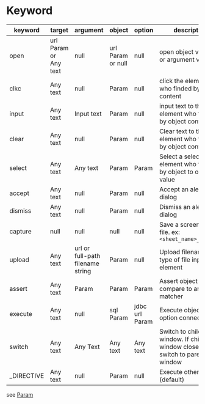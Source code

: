 Keyword
====

| keyword    | target                | argument                         | object            | option         | description                                                             |
|------------|-----------------------|----------------------------------|-------------------|----------------|-------------------------------------------------------------------------|
| open       | url Param or Any text | null                             | url Param or null | null           | open object value url or argument value url                             |
| clkc       | Any text              | null                             | Param             | null           | click the element who finded by object content                          |
| input      | Any text              | Input text                       | Param             | null           | input text to the element who finded by object content                  |
| clear      | Any text              | null                             | Param             | null           | Clear text to the element who finded by object content                  |
| select     | Any text              | Any text                         | Param             | Param          | Select a select element who finded by object to option value            |
| accept     | Any text              | null                             | Param             | null           | Accept an alert dialog                                                  |
| dismiss    | Any text              | null                             | Param             | null           | Dismiss an alert dialog                                                 |
| capture    | null                  | null                             | null              | null           | Save a screen shot file. ex:```<sheet_name>_001.png```                  |
| upload     | Any text              | url or full-path filename string | Param             | null           | Upload filename to type of file input element                           |
| assert     | Any text              | Param                            | Param             | Param          | Assert object value compare to argument matcher                         |
| execute    | Any text              | null                             | sql Param         | jdbc url Param | Execute object sql by option connection                                 |
| switch     | Any text              | Any Text                         | Any text          | Any text       | Switch to child window. If child window closed, switch to parent window |
| _DIRECTIVE | Any text              | null                             | Param             | null           | Execute other sheet (default)                                           |

see [Param](Param.md)
